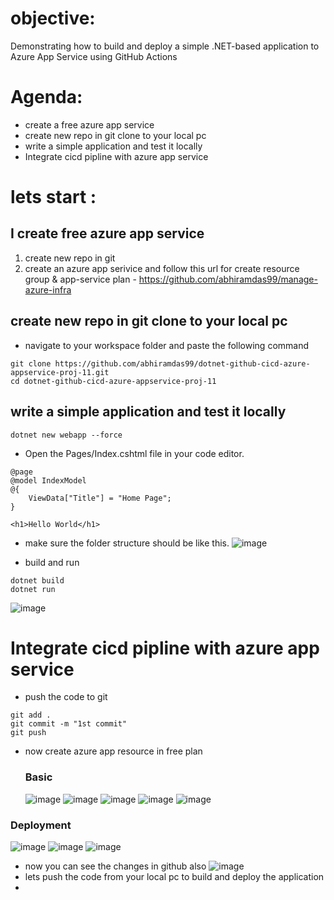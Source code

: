 
# objective: 
Demonstrating how to build and deploy a simple .NET-based application to Azure App Service using GitHub Actions

# Agenda:
-   create a free azure app service
-   create new repo in git clone to your local pc
-   write a simple application and test it locally
-   Integrate cicd pipline with azure app service

# lets start : 
## I create free azure app service
1) create new repo in git
2) create an azure app serivice and follow this url for create resource group & app-service plan -  https://github.com/abhiramdas99/manage-azure-infra

## create new repo in git clone to your local pc
- navigate to your workspace folder and paste the following  command
```
git clone https://github.com/abhiramdas99/dotnet-github-cicd-azure-appservice-proj-11.git
cd dotnet-github-cicd-azure-appservice-proj-11
```
## write a simple application and test it locally
```
dotnet new webapp --force
```
- Open the Pages/Index.cshtml file in your code editor.
```
@page
@model IndexModel
@{
    ViewData["Title"] = "Home Page";
}

<h1>Hello World</h1>

```
- make sure the folder structure should be like this.
![image](https://github.com/user-attachments/assets/f8601f52-db50-42fd-83b6-0118cebbdc17)

- build and  run
```
dotnet build
dotnet run
```
![image](https://github.com/user-attachments/assets/e2a4e61e-0bd0-423e-912b-f4d14a91eb63)

# Integrate cicd pipline with azure app service
- push the code to git
```
git add .
git commit -m "1st commit"
git push 
```
- now create azure app resource in free plan
  ### Basic
  ![image](https://github.com/user-attachments/assets/c345e41f-feb7-477d-886a-f55049c6b2d3)
  ![image](https://github.com/user-attachments/assets/dbecaf05-14ad-4e59-b7d5-caa55f8883b7)
  ![image](https://github.com/user-attachments/assets/f755fedf-27cc-455c-8f46-9cbe78a1642e)
  ![image](https://github.com/user-attachments/assets/53a57425-9a05-480a-9bd8-c4777a5de95c)
  ![image](https://github.com/user-attachments/assets/145c5e61-3068-4491-8a3a-b4513e9434d9)
### Deployment
  ![image](https://github.com/user-attachments/assets/de3c8191-6c26-433e-a6e4-8de21660cdf3)
  ![image](https://github.com/user-attachments/assets/89f6475a-f51c-40c3-b1a6-b45383726f4a)
  ![image](https://github.com/user-attachments/assets/4fcc21bd-f6b6-4695-ba71-79727e741e2a)
- now you can see the changes in github also
  ![image](https://github.com/user-attachments/assets/12e77c64-7fc9-4395-aeee-f7e610b9bfe9)
- lets push the code from your local pc to build and deploy the application
- 



